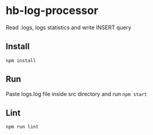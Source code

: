 # hb-log-processor
Read .logs, logs statistics and write INSERT query

## Install
`npm install`

## Run
Paste logs.log file inside src directory and run `npm start`

## Lint
`npm run lint`

